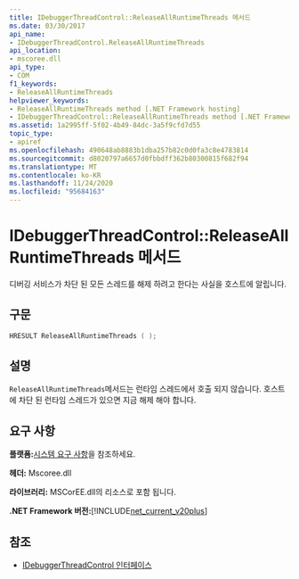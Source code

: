 ```yaml
---
title: IDebuggerThreadControl::ReleaseAllRuntimeThreads 메서드
ms.date: 03/30/2017
api_name:
- IDebuggerThreadControl.ReleaseAllRuntimeThreads
api_location:
- mscoree.dll
api_type:
- COM
f1_keywords:
- ReleaseAllRuntimeThreads
helpviewer_keywords:
- ReleaseAllRuntimeThreads method [.NET Framework hosting]
- IDebuggerThreadControl::ReleaseAllRuntimeThreads method [.NET Framework hosting]
ms.assetid: 1a2995ff-5f02-4b49-84dc-3a5f9cfd7d55
topic_type:
- apiref
ms.openlocfilehash: 490648ab8883b1dba257b82c0d0fa3c8e4783814
ms.sourcegitcommit: d8020797a6657d0fbbdff362b80300815f682f94
ms.translationtype: MT
ms.contentlocale: ko-KR
ms.lasthandoff: 11/24/2020
ms.locfileid: "95684163"
---
```

# <a name="idebuggerthreadcontrolreleaseallruntimethreads-method"></a>IDebuggerThreadControl::ReleaseAllRuntimeThreads 메서드

디버깅 서비스가 차단 된 모든 스레드를 해제 하려고 한다는 사실을 호스트에 알립니다.  
  
## <a name="syntax"></a>구문  
  
```cpp  
HRESULT ReleaseAllRuntimeThreads ( );  
```  
  
## <a name="remarks"></a>설명  

 `ReleaseAllRuntimeThreads`메서드는 런타임 스레드에서 호출 되지 않습니다. 호스트에 차단 된 런타임 스레드가 있으면 지금 해제 해야 합니다.  
  
## <a name="requirements"></a>요구 사항  

 **플랫폼:**[시스템 요구 사항](../../get-started/system-requirements.md)을 참조하세요.  
  
 **헤더:** Mscoree.dll  
  
 **라이브러리:** MSCorEE.dll의 리소스로 포함 됩니다.  
  
 **.NET Framework 버전:**[!INCLUDE[net_current_v20plus](../../../../includes/net-current-v20plus-md.md)]  
  
## <a name="see-also"></a>참조

- [IDebuggerThreadControl 인터페이스](idebuggerthreadcontrol-interface.md)
